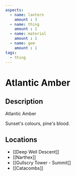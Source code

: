 ```yaml
---
aspects: 
  - name: lantern
    amount : 3
  - name: thing
    amount : 1
  - name: material
    amount : 1
  - name: gem
    amount : 1
tags:
  - thing
---
```


# Atlantic Amber

## Description
Atlantic Amber

Sunset's colours, pine's blood.
## Locations
- [[Deep Well Descent]]
- [[Narthex]]
- [[Gullscry Tower - Summit]]
- [[Catacombs]]